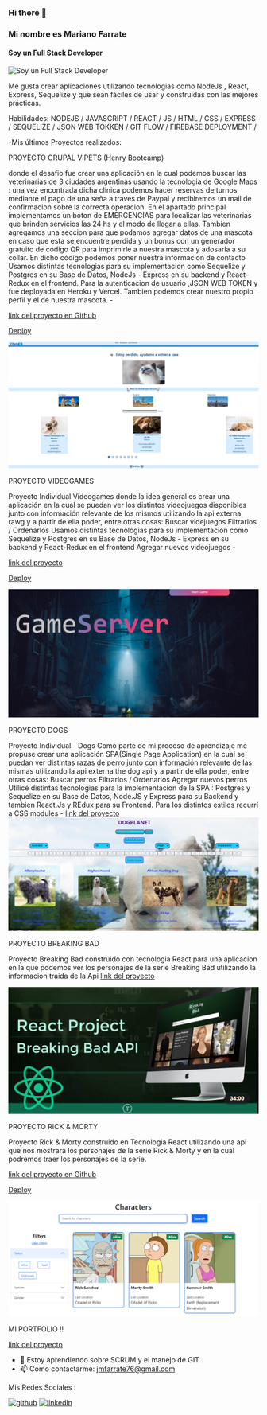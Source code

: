 ### Hi there 👋

<!--
**marianofarrate/marianofarrate** is a ✨ _special_ ✨ repository because its `README.md` (this file) appears on your GitHub profile.

Here are some ideas to get you started:

- 🔭 I’m currently working on ...
- 🌱 I’m currently learning ...
- 👯 I’m looking to collaborate on ...
- 🤔 I’m looking for help with ...
- 💬 Ask me about ...
- 📫 How to reach me: ...
- 😄 Pronouns: ...
- ⚡ Fun fact: ...
-->
###  Mi nombre es Mariano Farrate
#### Soy un Full Stack Developer
![Soy un Full Stack Developer](https://cdn.computerhoy.com/sites/navi.axelspringer.es/public/media/image/2020/04/programacion-1917283.jpg)

Me gusta crear aplicaciones utilizando tecnologias como NodeJs , React, Express, Sequelize y que sean fáciles de usar y construidas con las mejores prácticas.

Habilidades: NODEJS / 
JAVASCRIPT /
REACT /
JS /
HTML /
CSS /
EXPRESS /
SEQUELIZE /
JSON WEB TOKKEN /
GIT FLOW /
FIREBASE DEPLOYMENT /
 
-Mis últimos Proyectos realizados:


PROYECTO GRUPAL VIPETS (Henry Bootcamp)

donde el desafio fue crear una aplicación en la cual podemos buscar las veterinarias de 3 ciudades argentinas usando la tecnologia de Google Maps : una vez encontrada dicha clinica podemos hacer reservas de turnos mediante el pago de una seña a traves de Paypal y recibiremos un mail de confirmacion sobre la correcta operacion. En el apartado principal implementamos un boton de EMERGENCIAS para localizar las veterinarias que brinden servicios las 24 hs y el modo de llegar a ellas. Tambien agregamos una seccion para que podamos agregar datos de una mascota en caso que esta se encuentre perdida y un bonus con un generador gratuito de código QR para imprimirle a nuestra mascota y adosarla a su collar. En dicho código podemos poner nuestra informacion de contacto
Usamos distintas tecnologias para su implementacion como Sequelize y Postgres en su Base de Datos, NodeJs - Express en su backend y React-Redux en el frontend. Para la autenticacion de usuario ,JSON WEB TOKEN y fue deployada en Heroku y Vercel.
Tambien podemos crear nuestro propio perfil y el de nuestra mascota. -

[link del proyecto en Github](https://github.com/marianofarrate/PF-PuppyPalace)

[Deploy](https://vipets.vercel.app/)

![image text](https://github.com/marianofarrate/marianofarrate/blob/main/vipets.png)




PROYECTO VIDEOGAMES

Proyecto Individual Videogames
donde la idea general es crear una aplicación en la cual se puedan ver los distintos videojuegos disponibles junto con información relevante de los mismos utilizando la api externa rawg y a partir de ella poder, entre otras cosas:
Buscar videjuegos
Filtrarlos / Ordenarlos
Usamos distintas tecnologias para su implementacion como Sequelize y Postgres en su Base de Datos, NodeJs - Express en su backend y React-Redux en el frontend
Agregar nuevos videojuegos -

[link del proyecto](https://github.com/marianofarrate/PI-Videogames)

[Deploy](https://pi-videogames-red.vercel.app/)

![image text](https://github.com/marianofarrate/marianofarrate/blob/main/videogames.png)




PROYECTO DOGS

Proyecto Individual - Dogs
Como parte de mi proceso de aprendizaje me propuse crear una aplicación SPA(Single Page Application) en la cual se puedan ver distintas razas de perro junto con información relevante de las mismas utilizando la api externa the dog api y a partir de ella poder, entre otras cosas:
Buscar perros
Filtrarlos / Ordenarlos
Agregar nuevos perros
Utilicé distintas tecnologias para la implementacion de la SPA : Postgres y Sequelize en su Base de Datos, Node.JS y Express para su Backend y tambien React.Js y REdux para su Frontend. Para los distintos estilos recurrí a CSS modules - [link del proyecto](https://github.com/marianofarrate/PI-Dogs)
![image text](https://github.com/marianofarrate/marianofarrate/blob/main/dogs.png)




PROYECTO BREAKING BAD

Proyecto Breaking Bad 
construido con tecnologia React para una aplicacion en la que podemos ver los personajes de la serie Breaking Bad utilizando la informacion traida de la Api
[link del proyecto](https://github.com/marianofarrate/React-Breaking-Bad-App-)

![image text](https://github.com/marianofarrate/marianofarrate/blob/main/breakingbad.png)




PROYECTO RICK & MORTY

Proyecto Rick & Morty
construido en Tecnologia React utilizando una api que nos mostrará los personajes de la serie Rick & Morty y en la cual podremos traer los personajes de la serie.

[link del proyecto en Github](https://github.com/marianofarrate/React-Rick-and-Morty-App)

[Deploy](https://rick-and-morty-app-11e40.web.app/)

![image text](https://github.com/marianofarrate/marianofarrate/blob/main/rickandmorty.png)




MI PORTFOLIO !!

[link del proyecto](https://portfolio-mariano-farrate.netlify.app/)



- 🌱 Estoy aprendiendo sobre SCRUM y el manejo de GIT . 
- 📫 Cómo contactarme: jmfarrate76@gmail.com

Mis Redes Sociales :

[<img src='https://cdn.jsdelivr.net/npm/simple-icons@3.0.1/icons/github.svg' alt='github' height='40'>](https://github.com/https://github.com/marianofarrate)  [<img src='https://cdn.jsdelivr.net/npm/simple-icons@3.0.1/icons/linkedin.svg' alt='linkedin' height='40'>](https://www.linkedin.com/in/marianofarratewebdeveloper/)  

